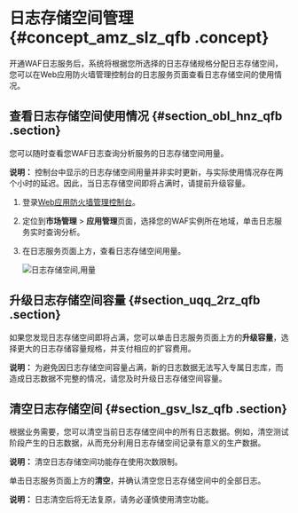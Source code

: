 # 日志存储空间管理 {#concept_amz_slz_qfb .concept}

开通WAF日志服务后，系统将根据您所选择的日志存储规格分配日志存储空间，您可以在Web应用防火墙管理控制台的日志服务页面查看日志存储空间的使用情况。

## 查看日志存储空间使用情况 {#section_obl_hnz_qfb .section}

您可以随时查看您WAF日志查询分析服务的日志存储空间用量。

**说明：** 控制台中显示的日志存储空间用量并非实时更新，与实际使用情况存在两个小时的延迟。因此，当日志存储空间即将占满时，请提前升级容量。

1.  登录[Web应用防火墙管理控制台](https://yundun.console.aliyun.com/?p=waf)。
2.  定位到**市场管理** \> **应用管理**页面，选择您的WAF实例所在地域，单击日志服务实时查询分析。
3.  在日志服务页面上方，查看日志存储空间用量。

    ![日志存储空间,用量](http://static-aliyun-doc.oss-cn-hangzhou.aliyuncs.com/assets/img/41510/156620949921480_zh-CN.png)


## 升级日志存储空间容量 {#section_uqq_2rz_qfb .section}

如果您发现日志存储空间即将占满，您可以单击日志服务页面上方的**升级容量**，选择更大的日志存储容量规格，并支付相应的扩容费用。

**说明：** 为避免因日志存储空间容量占满，新的日志数据无法写入专属日志库，而造成日志数据不完整的情况，请您及时升级日志存储空间容量。

## 清空日志存储空间 {#section_gsv_lsz_qfb .section}

根据业务需要，您可以清空当前日志存储空间中的所有日志数据。例如，清空测试阶段产生的日志数据，从而充分利用日志存储空间记录有意义的生产数据。

**说明：** 清空日志存储空间功能存在使用次数限制。

单击日志服务页面上方的**清空**，并确认清空您日志存储空间中的全部日志。

**说明：** 日志清空后将无法复原，请务必谨慎使用清空功能。

